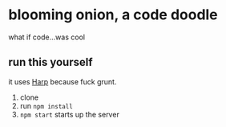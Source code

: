 blooming onion, a code doodle
=============================

what if code...was cool

run this yourself
-----------------

it uses [Harp](http://harpjs.com/) because fuck grunt.

1. clone
2. run `npm install`
3. `npm start` starts up the server
